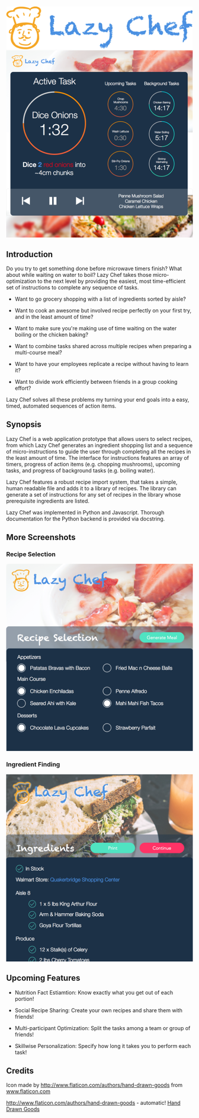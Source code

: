 ![Logo](/resource/Logo2x.png)
![Active Demo](/resource/LiveApp.png)
## Introduction

Do you try to get something done before microwave timers finish? What about while waiting on water to boil? Lazy Chef takes those micro-optimization to the next level by providing the easiest, most time-efficient set of instructions to complete any sequence of tasks. 

* Want to go grocery shopping with a list of ingredients sorted by aisle?

* Want to cook an awesome but involved recipe perfectly on your first try, and in the least amount of time?

* Want to make sure you're making use of time waiting on the water boiling or the chicken baking?

* Want to combine tasks shared across multiple recipes when preparing a multi-course meal?

* Want to have your employees replicate a recipe without having to learn it?

* Want to divide work efficiently between friends in a group cooking effort?

Lazy Chef solves all these problems my turning your end goals into a easy, timed, automated sequences of action items.

## Synopsis

Lazy Chef is a web application prototype that allows users to select recipes, from which Lazy Chef generates an ingredient shopping list and a sequence of micro-instructions to guide the user through completing all the recipes in the least amount of time. The interface for instructions features an array of timers, progress of action items (e.g. chopping mushrooms), upcoming tasks, and progress of background tasks (e.g. boiling water).

Lazy Chef features a robust recipe import system, that takes a simple, human readable file and adds it to a library of recipes. The library can generate a set of instructions for any set of recipes in the library whose prerequisite ingredients are listed. 

Lazy Chef was implemented in Python and Javascript. Thorough documentation for the Python backend is provided via docstring.

## More Screenshots

### Recipe Selection
![Selection](/resource/RecipeSelection.png)

### Ingredient Finding
![Selection](/resource/ShoppingList.png)

## Upcoming Features

* Nutrition Fact Estiamtion: Know exactly what you get out of each portion!

* Social Recipe Sharing: Create your own recipes and share them with friends!

* Multi-participant Optimization: Split the tasks among a team or group of friends!

* Skillwise Personalization: Specify how long it takes you to perform each task!

## Credits
Icon made by http://www.flaticon.com/authors/hand-drawn-goods from www.flaticon.com

http://www.flaticon.com/authors/hand-drawn-goods - automatic!
[Hand Drawn Goods](http://www.flaticon.com/authors/hand-drawn-goods)
